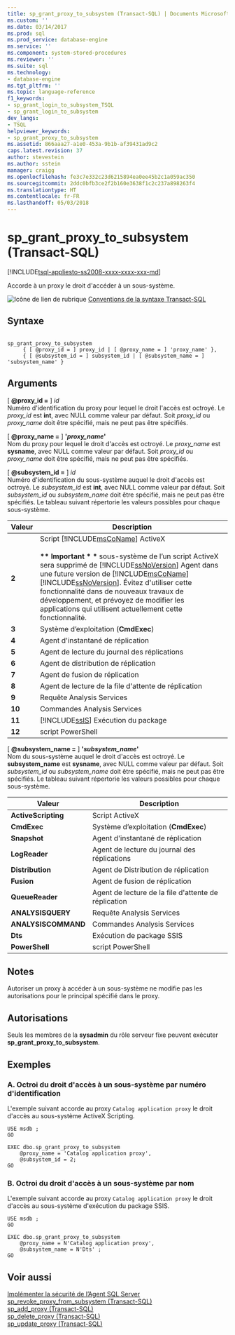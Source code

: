 ```yaml
---
title: sp_grant_proxy_to_subsystem (Transact-SQL) | Documents Microsoft
ms.custom: ''
ms.date: 03/14/2017
ms.prod: sql
ms.prod_service: database-engine
ms.service: ''
ms.component: system-stored-procedures
ms.reviewer: ''
ms.suite: sql
ms.technology:
- database-engine
ms.tgt_pltfrm: ''
ms.topic: language-reference
f1_keywords:
- sp_grant_login_to_subsystem_TSQL
- sp_grant_login_to_subsystem
dev_langs:
- TSQL
helpviewer_keywords:
- sp_grant_proxy_to_subsystem
ms.assetid: 866aaa27-a1e0-453a-9b1b-af39431ad9c2
caps.latest.revision: 37
author: stevestein
ms.author: sstein
manager: craigg
ms.openlocfilehash: fe3c7e332c23d6215894ea0ee45b2c1a059ac350
ms.sourcegitcommit: 2ddc0bfb3ce2f2b160e3638f1c2c237a898263f4
ms.translationtype: HT
ms.contentlocale: fr-FR
ms.lasthandoff: 05/03/2018
---
```

# <a name="spgrantproxytosubsystem-transact-sql"></a>sp_grant_proxy_to_subsystem (Transact-SQL)
[!INCLUDE[tsql-appliesto-ss2008-xxxx-xxxx-xxx-md](../../includes/tsql-appliesto-ss2008-xxxx-xxxx-xxx-md.md)]

  Accorde à un proxy le droit d'accéder à un sous-système.  
  
 ![Icône de lien de rubrique](../../database-engine/configure-windows/media/topic-link.gif "Icône lien de rubrique") [Conventions de la syntaxe Transact-SQL](../../t-sql/language-elements/transact-sql-syntax-conventions-transact-sql.md)  
  
## <a name="syntax"></a>Syntaxe  
  
```  
  
sp_grant_proxy_to_subsystem  
     { [ @proxy_id = ] proxy_id | [ @proxy_name = ] 'proxy_name' },  
     { [ @subsystem_id = ] subsystem_id | [ @subsystem_name = ] 'subsystem_name' }  
```  
  
## <a name="arguments"></a>Arguments  
 [  **@proxy_id =** ] *id*  
 Numéro d'identification du proxy pour lequel le droit l'accès est octroyé. Le *proxy_id* est **int**, avec NULL comme valeur par défaut. Soit *proxy_id* ou *proxy_name* doit être spécifié, mais ne peut pas être spécifiés.  
  
 [  **@proxy_name =** ] **'***proxy_name***'**  
 Nom du proxy pour lequel le droit d'accès est octroyé. Le *proxy_name* est **sysname**, avec NULL comme valeur par défaut. Soit *proxy_id* ou *proxy_name* doit être spécifié, mais ne peut pas être spécifiés.  
  
 [  **@subsystem_id =** ] *id*  
 Numéro d'identification du sous-système auquel le droit d'accès est octroyé. Le *subsystem_id* est **int**, avec NULL comme valeur par défaut. Soit *subsystem_id* ou *subsystem_name* doit être spécifié, mais ne peut pas être spécifiés. Le tableau suivant répertorie les valeurs possibles pour chaque sous-système.  
  
|Valeur|Description|  
|-----------|-----------------|  
|**2**|Script [!INCLUDE[msCoName](../../includes/msconame-md.md)] ActiveX<br /><br /> **\*\* Important \* \***  sous-système de l’un script ActiveX sera supprimé de [!INCLUDE[ssNoVersion](../../includes/ssnoversion-md.md)] Agent dans une future version de [!INCLUDE[msCoName](../../includes/msconame-md.md)] [!INCLUDE[ssNoVersion](../../includes/ssnoversion-md.md)]. Évitez d'utiliser cette fonctionnalité dans de nouveaux travaux de développement, et prévoyez de modifier les applications qui utilisent actuellement cette fonctionnalité.|  
|**3**|Système d’exploitation (**CmdExec**)|  
|**4**|Agent d'instantané de réplication|  
|**5**|Agent de lecture du journal des réplications|  
|**6**|Agent de distribution de réplication|  
|**7**|Agent de fusion de réplication|  
|**8**|Agent de lecture de la file d'attente de réplication|  
|**9**|Requête Analysis Services|  
|**10**|Commandes Analysis Services|  
|**11**|[!INCLUDE[ssIS](../../includes/ssis-md.md)] Exécution du package|  
|**12**|script PowerShell|  
  
 [  **@subsystem_name =** ] **'***subsystem_name***'**  
 Nom du sous-système auquel le droit d'accès est octroyé. Le **subsystem_name** est **sysname**, avec NULL comme valeur par défaut. Soit *subsystem_id* ou *subsystem_name* doit être spécifié, mais ne peut pas être spécifiés. Le tableau suivant répertorie les valeurs possibles pour chaque sous-système.  
  
|Valeur| Description|  
|-----------|-----------------|  
|**ActiveScripting**|Script ActiveX|  
|**CmdExec**|Système d’exploitation (**CmdExec**)|  
|**Snapshot**|Agent d'instantané de réplication|  
|**LogReader**|Agent de lecture du journal des réplications|  
|**Distribution**|Agent de Distribution de réplication|  
|**Fusion**|Agent de fusion de réplication|  
|**QueueReader**|Agent de lecture de la file d'attente de réplication|  
|**ANALYSISQUERY**|Requête Analysis Services|  
|**ANALYSISCOMMAND**|Commandes Analysis Services|  
|**Dts**|Exécution de package SSIS|  
|**PowerShell**|script PowerShell|  
  
## <a name="remarks"></a>Notes  
 Autoriser un proxy à accéder à un sous-système ne modifie pas les autorisations pour le principal spécifié dans le proxy.  
  
## <a name="permissions"></a>Autorisations  
 Seuls les membres de la **sysadmin** du rôle serveur fixe peuvent exécuter **sp_grant_proxy_to_subsystem**.  
  
## <a name="examples"></a>Exemples  
  
### <a name="a-granting-access-to-a-subsystem-by-id"></a>A. Octroi du droit d'accès à un sous-système par numéro d'identification  
 L'exemple suivant accorde au proxy `Catalog application proxy` le droit d'accès au sous-système ActiveX Scripting.  
  
```  
USE msdb ;  
GO  
  
EXEC dbo.sp_grant_proxy_to_subsystem  
    @proxy_name = 'Catalog application proxy',  
    @subsystem_id = 2;  
GO  
```  
  
### <a name="b-granting-access-to-a-subsystem-by-name"></a>B. Octroi du droit d'accès à un sous-système par nom  
 L'exemple suivant accorde au proxy `Catalog application proxy` le droit d'accès au sous-système d'exécution du package SSIS.  
  
```  
USE msdb ;  
GO  
  
EXEC dbo.sp_grant_proxy_to_subsystem  
    @proxy_name = N'Catalog application proxy',  
    @subsystem_name = N'Dts' ;  
GO  
```  
  
## <a name="see-also"></a>Voir aussi  
 [Implémenter la sécurité de l’Agent SQL Server](http://msdn.microsoft.com/library/d770d35c-c8de-4e00-9a85-7d03f45a0f0d)   
 [sp_revoke_proxy_from_subsystem &#40;Transact-SQL&#41;](../../relational-databases/system-stored-procedures/sp-revoke-proxy-from-subsystem-transact-sql.md)   
 [sp_add_proxy &#40;Transact-SQL&#41;](../../relational-databases/system-stored-procedures/sp-add-proxy-transact-sql.md)   
 [sp_delete_proxy &#40;Transact-SQL&#41;](../../relational-databases/system-stored-procedures/sp-delete-proxy-transact-sql.md)   
 [sp_update_proxy &#40;Transact-SQL&#41;](../../relational-databases/system-stored-procedures/sp-update-proxy-transact-sql.md)  
  
  
